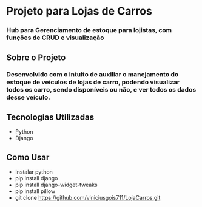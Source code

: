# Projeto para Lojas de Carros

### Hub para Gerenciamento de estoque para lojistas, com funções de CRUD e visualização

## Sobre o Projeto

### Desenvolvido com o intuito de auxiliar o manejamento do estoque de veículos de lojas de carro, podendo visualizar todos os carro, sendo disponíveis ou não, e ver todos os dados desse veículo. 

## Tecnologias Utilizadas
- Python
- Django

## Como Usar
- Instalar python
- pip install django
- pip install django-widget-tweaks
- pip install pillow
- git clone https://github.com/viniciusgois711/LojaCarros.git
